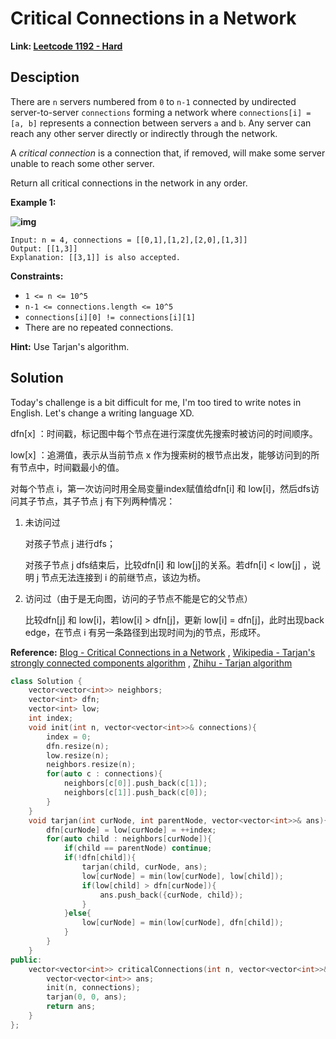 # Critical Connections in a Network

**Link: [Leetcode 1192 - Hard](https://leetcode.com/problems/critical-connections-in-a-network/)**



## Desciption

There are `n` servers numbered from `0` to `n-1` connected by undirected server-to-server `connections` forming a network where `connections[i] = [a, b]` represents a connection between servers `a` and `b`. Any server can reach any other server directly or indirectly through the network.

A *critical connection* is a connection that, if removed, will make some server unable to reach some other server.

Return all critical connections in the network in any order.

 

**Example 1:**

**![img](https://assets.leetcode.com/uploads/2019/09/03/1537_ex1_2.png)**

```
Input: n = 4, connections = [[0,1],[1,2],[2,0],[1,3]]
Output: [[1,3]]
Explanation: [[3,1]] is also accepted.
```

 

**Constraints:**

- `1 <= n <= 10^5`
- `n-1 <= connections.length <= 10^5`
- `connections[i][0] != connections[i][1]`
- There are no repeated connections.



**Hint:** Use Tarjan's algorithm.



## Solution

Today's challenge is a bit difficult for me, I'm too tired to write notes in English. Let's change a writing language XD.

dfn[x] ：时间戳，标记图中每个节点在进行深度优先搜索时被访问的时间顺序。

low[x] ：追溯值，表示从当前节点 x 作为搜索树的根节点出发，能够访问到的所有节点中，时间戳最小的值。

对每个节点 i，第一次访问时用全局变量index赋值给dfn[i] 和 low[i]，然后dfs访问其子节点，其子节点 j 有下列两种情况：

1. 未访问过

   对孩子节点 j 进行dfs；

   对孩子节点 j dfs结束后，比较dfn[i] 和 low[j]的关系。若dfn[i] < low[j] ，说明 j 节点无法连接到 i 的前继节点，该边为桥。

2. 访问过（由于是无向图，访问的子节点不能是它的父节点）

   比较dfn[j] 和 low[i]，若low[i] > dfn[j]，更新 low[i] = dfn[j]，此时出现back edge，在节点 i 有另一条路径到出现时间为j的节点，形成环。

**Reference:**  [Blog - Critical Connections in a Network](https://www.cnblogs.com/yaoyudadudu/p/11724056.html) , [Wikipedia - Tarjan's strongly connected components algorithm](https://en.wikipedia.org/wiki/Tarjan%27s_strongly_connected_components_algorithm) , [Zhihu - Tarjan algorithm](https://zhuanlan.zhihu.com/p/101923309)

```c++
class Solution {
    vector<vector<int>> neighbors;
    vector<int> dfn;
    vector<int> low;
    int index;
    void init(int n, vector<vector<int>>& connections){
        index = 0;
        dfn.resize(n);
        low.resize(n);
        neighbors.resize(n);
        for(auto c : connections){
            neighbors[c[0]].push_back(c[1]);
            neighbors[c[1]].push_back(c[0]);
        }
    }
    void tarjan(int curNode, int parentNode, vector<vector<int>>& ans){
        dfn[curNode] = low[curNode] = ++index;
        for(auto child : neighbors[curNode]){
            if(child == parentNode) continue;
            if(!dfn[child]){
                tarjan(child, curNode, ans);
                low[curNode] = min(low[curNode], low[child]);
                if(low[child] > dfn[curNode]){
                    ans.push_back({curNode, child});
                }
            }else{
                low[curNode] = min(low[curNode], dfn[child]);
            }
        }
    }
public:
    vector<vector<int>> criticalConnections(int n, vector<vector<int>>& connections) {
        vector<vector<int>> ans;
        init(n, connections);
        tarjan(0, 0, ans);
        return ans;
    }
};
```

